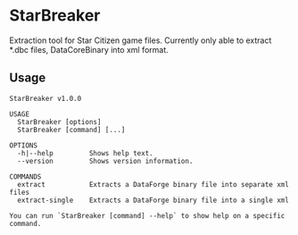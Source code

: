 # StarBreaker

Extraction tool for Star Citizen game files. Currently only able to extract *.dbc files, DataCoreBinary into xml format.

## Usage

```
StarBreaker v1.0.0

USAGE
  StarBreaker [options]
  StarBreaker [command] [...]

OPTIONS
  -h|--help         Shows help text. 
  --version         Shows version information. 

COMMANDS
  extract           Extracts a DataForge binary file into separate xml files 
  extract-single    Extracts a DataForge binary file into a single xml 

You can run `StarBreaker [command] --help` to show help on a specific command.
```